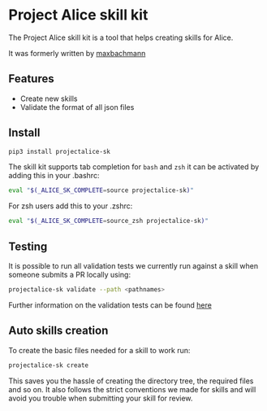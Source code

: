 # Project Alice skill kit

The Project Alice skill kit is a tool that helps creating skills for Alice.

It was formerly written by [maxbachmann](https://github.com/maxbachmann)

## Features
- Create new skills
- Validate the format of all json files

## Install
```bash
pip3 install projectalice-sk
```
The skill kit supports tab completion for `bash` and `zsh` it can be activated by adding this in your .bashrc:
```bash
eval "$(_ALICE_SK_COMPLETE=source projectalice-sk)"
```
For zsh users add this to your .zshrc:
```bash
eval "$(_ALICE_SK_COMPLETE=source_zsh projectalice-sk)"
```

## Testing
It is possible to run all validation tests we currently run against a skill when someone submits a PR locally using:
```bash
projectalice-sk validate --path <pathnames>
```
Further information on the validation tests can be found [here](https://github.com/project-alice-powered-by-snips/ProjectAliceSkillKit/blob/master/Validation.md)


## Auto skills creation
To create the basic files needed for a skill to work run:

```bash
projectalice-sk create
```
This saves you the hassle of creating the directory tree, the required files and so on. It also follows the strict conventions we made for skills and will avoid you trouble when submitting your skill for review.
